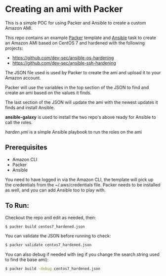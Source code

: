# Creating an ami with Packer

This is a simple POC for using Packer and Ansible to create a custom Amazon AMI.

This repo contains an example [Packer](https://www.packer.io) template and [Ansible](https://www.ansible.com) task to create an Amazon AMI based on CentOS 7 and hardened with the following projects:
 * https://github.com/dev-sec/ansible-os-hardening
 * https://github.com/dev-sec/ansible-ssh-hardening

The JSON file used is used by Packer to create the ami and upload it to your Amazon account.

Packer will use the variables in the top section of the JSON to find and create an ami based on the values it finds.

The last section of the JSON will update the ami with the newest updates it finds and install Ansible.

__ansible-galaxy__ is used to install the two repo's above ready for Ansible to call the roles.

_harden.yml_ is a simple Ansible playbook to run the roles on the ami

## Prerequisites
 * Amazon CLI
 * Packer
 * Ansible

You need to have logged in via the Amazon CLI, the template will pick up the credentials from the ~/.aws/credentials file. 
Packer needs to be installed as well, and you can add Ansible too to play with.

## To Run:
Checkout the repo and edit as needed, then:
```bash
$ packer build centos7_hardened.json
```
You can validate the JSON before running to check:
```bash
$ packer validate centos7_hardened.json
```
You can also debug if needed with (eg if you change the search string used to find the base ami):
```bash
$ packer build -debug centos7_hardened.json
```
